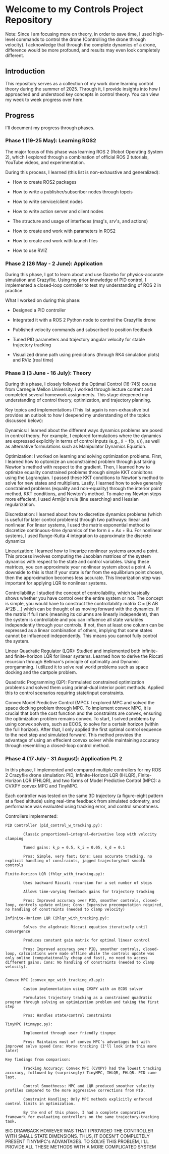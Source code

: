 # Welcome to my Controls Project Repository

Note: Since I am focusing more on theory, in order to save time, I used high-level commands to control the drone (Controlling the drone through velocity). I acknowledge that through the complete dynamics of a drone, difference would be more profound, and results may even look completely different.

## Introduction
This repository serves as a collection of my work done learning control theory during the summer of 2025. Through it, I provide insights into how I approached and understood key concepts in control theory. You can view my week to week progress over here.

## Progress
I'll document my progress through phases.

### Phase 1 (19-25 May): Learning ROS2
The major focus of this phase was learning ROS 2 (Robot Operating System 2), which I explored through a combination of official ROS 2 tutorials, YouTube videos, and  experimentation.

During this process, I learned (this list is non-exhaustive and generalized):

- How to create ROS2 packages

- How to write a publisher/subscriber nodes through topcis

- How to write service/client nodes

- How to write action server and client nodes

- The structure and usage of interfaces (msg's, srv's, and actions)

- How to create and work with parameters in ROS2

- How to create and work with launch files

- How to use RVIZ

### Phase 2 (26 May - 2 June): Application
During this phase, I got to learn about and use Gazebo for physics-accurate simulation and Crazyflie. Using my prior knowledge of PID control, I implemented a closed-loop controller to test my understanding of ROS 2 in practice.

What I worked on during this phase:

- Designed a PID controller

- Integrated it with a ROS 2 Python node to control the Crazyflie drone

- Published velocity commands and subscribed to position feedback

- Tuned PID parameters and trajectory angular velocity for stable trajectory tracking

- Visualized drone path using predictions (through RK4 simulation plots) and RViz (real time)

### Phase 3 (3 June - 16 July): Theory
During this phase, I closely followed the Optimal Control (16-745) course from Carnegie Mellon University. I worked through lecture content and completed several homework assignments. This stage deepened my understanding of control theory, optimization, and trajectory planning.

Key topics and implementations (This list again is non-exhaustive but provides an outlook to how I deepend my understanding of the topics discussed below):

Dynamics:
I learned about the different ways dynamics problems are posed in control theory. For example, I explored formulations where the dynamics are expressed explicitly in terms of control inputs (e.g., ẋ = f(x, u)), as well as alternative formulations such as Manipulator Dynamics Equation.

Optimization:
I worked on learning and solving optimization problems. First, I learned how to optomize an unconstrained problem through just taking Newton's method with respect to the gradient. Then, I learned how to optimize equality constrained problems through simple KKT coniditons using the Lagrangian. I passed these KKT conditions to Newton's method to solve for new states and multipliers. Lastly, I learned how to solve generally constrained problems (equality and non-equality) through the interior point method, KKT conditions, and Newton's method. To make my Newton steps more effecient, I used Armijo's rule (line searching) and Hessian regularization.

Discretization: 
I learned about how to discretize dynamics problems (which is useful for later control problems) through two pathways: linear and nonlinear. For linear systems, I used the matrix exponential method to discretize continuous-time dynamics of the form ẋ = Ax + Bu. For nonlinear systems, I used Runge-Kutta 4 integration to approximate the discrete dynamics

Linearization:
I learned how to linearize nonlinear systems around a point. This process involves computing the Jacobian matrices of the system dynamics with respect to the state and control variables. Using these matrices, you can approximate your nonlinear system about a point. A downside to this is that if your state is far from the equilibrium point chosen, then the approximation becomes less accurate. This linearization step was important for applying LQR to nonlinear systems.

Controllability:
I studied the concept of controllability, which basically shows whether you have control over the entire system or not. The concept is simple, you would have to construct the controllability matrix C = [B AB A^2B ...] which can be thought of as moving forward with the dynamics. If the matrix if full rank (meaning its columns are linearly independent), then the system is controllable and you can influence all state variables independently through your controls. If not, then at least one column can be expressed as a linear combination of others, implying that some states cannot be influenced independently. This means you cannot fully control the system.

Linear Quadratic Regulator (LQR):
Studied and implemented both infinite- and finite-horizon LQR for linear systems. Learned how to derive the Riccati recursion through Bellman's principle  of optimality and Dynamic prorgamming. I utilized it to solve real world problems such as space docking and the cartpole problem.

Quadratic Programming (QP):
Formulated constrained optimization problems and solved them using primal-dual interior point methods. Applied this to control scenarios requiring state/input constraints.

Convex Model Predictive Control (MPC):
I explored MPC and solved the space docking problem through MPC. To implement convex MPC, it is crucial that both the cost function and the constraints are convex, ensuring the optimization problem remains convex. To start, I solved problems by using convex solvers, such as ECOS, to solve for a certain horizon (within the full horizon). After that, I only applied the first optimal control sequence to the next step and simulated forward. This method provides the advantage of using an effecient convex solver while maintaining accuracy through resembling a closed-loop control method. 

### Phase 4 (17 July - 31 August): Application Pt. 2
In this phase, I implemented and compared multiple controllers for my ROS 2 Crazyflie drone simulation: PID, Infinite-Horizon LQR (IHLQR), Finite-Horizon LQR (FHLQR), and two forms of Model Predictive Control (MPC): a CVXPY convex MPC and TinyMPC.

Each controller was tested on the same 3D trajectory (a figure-eight pattern at a fixed altitude) using real-time feedback from simulated odometry, and performance was evaluated using tracking error, and control smoothness.


Controllers implemented:

    PID Controller (pid_control_w_tracking.py):

            Classic proportional–integral–derivative loop with velocity clamping

            Tuned gains: k_p = 0.5, k_i = 0.05, k_d = 0.1

            Pros: Simple, very fast; Cons: Less accurate tracking, no explicit handling of constraints, jagged trajectory/not smooth controls

    Finite-Horizon LQR (fhlqr_with_tracking.py):

            Uses backward Riccati recursion for a set number of steps

            Allows time-varying feedback gains for trajectory tracking

            Pros: Improved accuracy over PID, smoother controls, closed-loop, controls update online; Cons: Expensive precomputation required, no handling of constraints (needed to clamp velocity)

    Infinite-Horizon LQR (ihlqr_with_tracking.py):

            Solves the algebraic Riccati equation iteratively until convergence

            Produces constant gain matrix for optimal linear control

            Pros: Improved accuracy over PID, smoother controls, closed-loop, calculations were made offline while the controls update was only online (computaitonally cheap and fast), no need to access different gains; Cons: No handling of constraints (needed to clamp velocity).


    Convex MPC (convex_mpc_with_tracking_v3.py):

            Custom implementation using CVXPY with an ECOS solver

            Formulates trajectory tracking as a constrained quadratic program through solving an optimization problem and taking the first step

            Pros: Handles state/control constraints

    TinyMPC (tinmypc.py):

            Implemented through user friendly tinympc

            Pros: Maintains most of convex MPC’s advantages but with improved solve speed Cons: Worse tracking (I'll look into this more later)

    Key findings from comparison:

            Tracking Accuracy: Convex MPC (CVXPY) had the lowest tracking accuracy, followed by (surprisngly) TinyMPC, IHLQR, FHLQR. PID came last.

            Control Smoothness: MPC and LQR produced smoother velocity profiles compared to the more aggressive corrections from PID.

            Constraint Handling: Only MPC methods explicitly enforced control limits in optimization.

            By the end of this phase, I had a complete comparative framework for evaluating controllers on the same trajectory-tracking task.

BIG DRAWBACK HOWEVER WAS THAT I PROVIDED THE CONTROLLER WITH SMALL STATE DIMENSIONS. THUS, IT DOESN'T COMPLETELY PRESENT TINYMPC's ADVANTAGES. TO SOLVE THIS PROBLEM, I'LL PROVIDE ALL THESE METHODS WITH A MORE COMPLICATED SYSTEM
        
